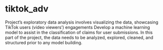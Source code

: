 # tiktok_adv
Project’s exploratory data analysis involves visualizing the data, showcasing TikTok users (video viewers’) engagements
Develop a machine learning model to assist in the classification of claims for user submissions. In this part of the project, the data needs to be analyzed, explored, cleaned, and structured prior to any model building.

